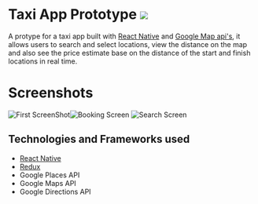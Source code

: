 # Taxi App Prototype ![](https://img.shields.io/badge/completed-%20%2095%25%20%20-brightgreen.svg)
A protype for a taxi app built with [React Native](https://facebook.github.io/react-native/docs/getting-started.html) and [Google Map api's](https://developers.google.com/maps/documentation), it allows users to search and select locations, view the distance on the map and also see the price estimate base on the distance of the start and finish locations in real time.
# Screenshots
![](https://i.ibb.co/ch1z51N/pp1.png "First ScreenShot")![](https://i.ibb.co/m5yPyVj/pp3.png "Booking Screen") ![](https://i.ibb.co/WKv6Tfn/pp2.png, "Search Screen")
## Technologies and Frameworks used
- [React Native](https://facebook.github.io/react-native/docs/getting-started.html)
- [Redux](https://redux.js.org)
- Google Places API
- Google Maps API
- Google Directions API

